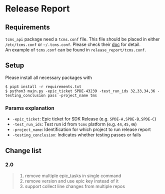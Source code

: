 # Release Report

## Requirements

`tcms_api` package need a `tcms.conf` file. This file should be placed in either `/etc/tcms.conf` or `~/.tcms.conf`. Please check their [doc](https://tcms-api.readthedocs.io/en/stable/modules/tcms_api.html#module-tcms_api) for detail. </br>
An example of `tcms.conf` can be found in `release_report/tcms.conf`.

## Setup

Please install all necessary packages with

```shell
$ pip3 install -r requirements.txt
$ python3 main.py -epic_ticket SPDE-43239 -test_run_ids 32,33,34,36 -testing_conclusion pass -project_name tms
```

### Params explanation

- `-epic_ticket`: Epic ticket for SDK Release (e.g. `SPDE-A,SPDE-B,SPDE-C`)
- `-test_run_ids`: Test run id from `tcms` platform (e.g. `44,45,46`)
- `-project_name`: Identification for which project to run release report
- `-testing_conclusion`: Indicates whether testing passes or fails



## Change list

### 2.0

> 1. remove multiple epic_tasks in single command
> 2. remove version and use epic key instead of it
> 3. support collect line changes from multiple repos